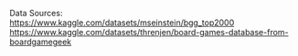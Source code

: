 Data Sources: <br>
https://www.kaggle.com/datasets/mseinstein/bgg_top2000 <br>
https://www.kaggle.com/datasets/threnjen/board-games-database-from-boardgamegeek
